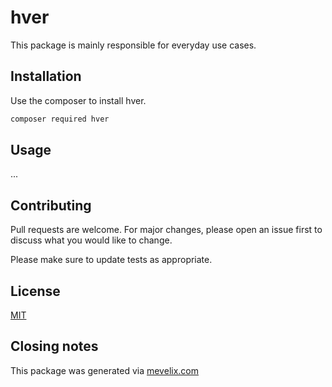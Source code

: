 # hver

This package is mainly responsible for everyday use cases.

## Installation

Use the composer to install hver.

```bash
composer required hver
```

## Usage

...

## Contributing
Pull requests are welcome. For major changes, please open an issue first to discuss what you would like to change.

Please make sure to update tests as appropriate.

## License
[MIT](LICENSE.md)


## Closing notes
This package was generated via [mevelix.com](https://mevelix.com/tools/laravel-package-generator,4) 
